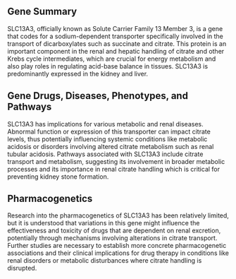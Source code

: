 ## Gene Summary
SLC13A3, officially known as Solute Carrier Family 13 Member 3, is a gene that codes for a sodium-dependent transporter specifically involved in the transport of dicarboxylates such as succinate and citrate. This protein is an important component in the renal and hepatic handling of citrate and other Krebs cycle intermediates, which are crucial for energy metabolism and also play roles in regulating acid-base balance in tissues. SLC13A3 is predominantly expressed in the kidney and liver.

## Gene Drugs, Diseases, Phenotypes, and Pathways
SLC13A3 has implications for various metabolic and renal diseases. Abnormal function or expression of this transporter can impact citrate levels, thus potentially influencing systemic conditions like metabolic acidosis or disorders involving altered citrate metabolism such as renal tubular acidosis. Pathways associated with SLC13A3 include citrate transport and metabolism, suggesting its involvement in broader metabolic processes and its importance in renal citrate handling which is critical for preventing kidney stone formation.

## Pharmacogenetics
Research into the pharmacogenetics of SLC13A3 has been relatively limited, but it is understood that variations in this gene might influence the effectiveness and toxicity of drugs that are dependent on renal excretion, potentially through mechanisms involving alterations in citrate transport. Further studies are necessary to establish more concrete pharmacogenetic associations and their clinical implications for drug therapy in conditions like renal disorders or metabolic disturbances where citrate handling is disrupted.